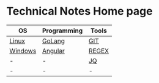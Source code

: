 # Technical Notes Home page

| OS                    | Programming           | Tools             |
|-----------------------|-----------------------|-------------------|
| [Linux](LINUX.md)     | [GoLang](GOLANG.md)   | [GIT](GIT.md)     |
| [Windows](Windows.md) | [Angular](ANGULAR.md) | [REGEX](REGEX.md) |
| -                     | -                     | [JQ](JQ.md)       |
| -                     | -                     | -                 |

